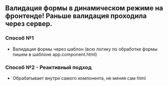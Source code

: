 ## Валидация формы в динамическом режиме на фронтенде! Раньше валидация проходила через сервер.

### Способ №1
* Валидация формы через шаблон (всю логику по обработке формы пишем в шаблоне app.component.html)

### Способ №2 - Реактивный подход
* Обрабатывает внутри самого компонента, не меняя сам html